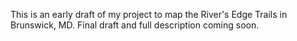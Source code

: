 This is an early draft of my project to map the River's Edge Trails in Brunswick, MD. Final draft and full description coming soon.
